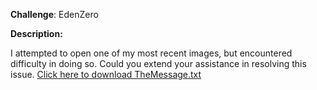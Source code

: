 
**Challenge**: EdenZero


**Description:**

I attempted to open one of my most recent images, but encountered difficulty in doing so. Could you extend your assistance in resolving this issue.
[Click here to download TheMessage.txt](https://raw.githubusercontent.com/washingtonadiado/Zeroverse-CTF-challenges/main/Forensics/TheMessage.txt)
